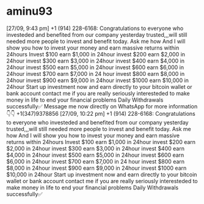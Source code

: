 # aminu93
[27/09, 9:43 pm] +1 (914) 228-6168: Congratulations to everyone who investeded and benefited from our company yesterday trusted,,,will still needed more people to invest and benefit today. Ask me how And I will show you how to invest your money and earn massive returns within 24hours Invest $100 earn $1,000 in 24hour  invest $200 earn $2,000 in 24hour  invest $300 earn $3,000 in 24hour  invest $400 earn $4,000 in 24hour  invest $500 earn $5,000 in 24hour  invest $600 earn $6,000 in 24hour  invest $700 earn $7,000 in 24 hour invest $800 earn $8,000 in 24hour  invest $900 earn $9,000 in 24hour invest $1000 earn $10,000 in 24hour Start up investment now and earn directly to your bitcoin wallet or bank account contact me if you are really seriously interesteded to make money in life to end your financial problems Daily Withdrawals successfully✅ Message me now directly on WhatsApp for more information 👇👇 +1(347)9378856 [27/09, 10:22 pm] +1 (914) 228-6168: Congratulations to everyone who investeded and benefited from our company yesterday trusted,,,will still needed more people to invest and benefit today. Ask me how And I will show you how to invest your money and earn massive returns within 24hours Invest $100 earn $1,000 in 24hour  invest $200 earn $2,000 in 24hour  invest $300 earn $3,000 in 24hour  invest $400 earn $4,000 in 24hour  invest $500 earn $5,000 in 24hour  invest $600 earn $6,000 in 24hour  invest $700 earn $7,000 in 24 hour invest $800 earn $8,000 in 24hour  invest $900 earn $9,000 in 24hour invest $1000 earn $10,000 in 24hour Start up investment now and earn directly to your bitcoin wallet or bank account contact me if you are really seriously interesteded to make money in life to end your financial problems Daily Withdrawals successfully✅ 
